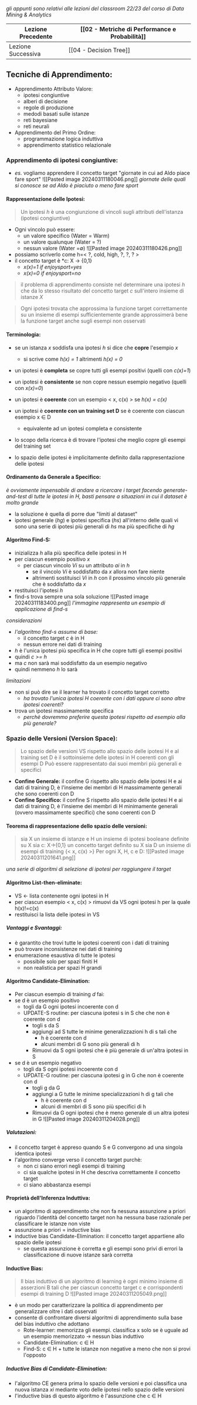 *gli appunti sono relativi alle lezioni del classroom 22/23 del corso di Data Mining & Analytics*

| Lezione Precedente | [[02 - Metriche di Performance e Probabilità]] |
| ------------------ | ---------------------------------------------- |
| Lezione Successiva | [[04 - Decision Tree]]                         |

## Tecniche di Apprendimento:
- Apprendimento Attributo Valore:
	- ipotesi congiuntive
	- alberi di decisione
	- regole di produzione
	- medodi basati sulle istanze
	- reti bayesiane
	- reti neurali
- Apprendimento del Primo Ordine:
	- programmazione logica induttiva
	- apprendimento statistico relazionale

### Apprendimento di ipotesi congiuntive:
- *es.* vogliamo apprendere il concetto target "giornate in cui ad Aldo piace fare sport"
![[Pasted image 20240311180046.png]]
*giornate delle quali si conosce se ad Aldo è piaciuto o meno fare sport*

#### Rappresentazione delle Ipotesi:
>Un ipotesi *h* è una congiunzione di vincoli sugli attributi dell'istanza (ipotesi congiuntive)
- Ogni vincolo può essere:
	- un valore specifico (Water = Warm)
	- un valore qualunque (Water = ?)
	- nessun valore (Water =∅)
![[Pasted image 20240311180426.png]]
- possiamo scriverlo come  h=< ?, cold, high, ?, ?, ? >
- il concetto target è *c: X -> {0,1}
	- *x(x)=1 if enjoysport=yes*
	- *x(x)=0 if enjoysport=no*
>il problema di apprendimento consiste nel determinare una ipotesi *h* che da lo stesso risultato del concetto target *c* sull'intero insieme di istanze *X*

>Ogni ipotesi trovata che approssima la funzione target correttamente su un insieme di esempi sufficientemente grande approssimerà bene la funzione target anche sugli esempi non osservati

#### Terminologia:
- se un istanza *x* soddisfa una ipotesi *h* si dice che **copre** l'esempio *x*
	- si scrive come *h(x) = 1* altrimenti *h(x) = 0*
- un ipotesi è **completa** se copre tutti gli esempi positivi (quelli con *c(x)=1*)
- un ipotesi è **consistente** se non copre nessun esempio negativo (quelli con *x(x)=0*)
- un ipotesi è **coerente** con un esempio < x, c(x) > se *h(x) = c(x)*
- un ipotesi è **coerente con un training set D** se è coerente con ciascun esempio x ∈ D
	- equivalente ad un ipotesi completa e consistente

- lo scopo della ricerca è di trovare l'ipotesi che meglio copre gli esempi del training set
- lo spazio delle ipotesi è implicitamente definito dalla rappresentazione delle ipotesi

#### Ordinamento da Generale a Specifico:
*è ovviamente impensabile di andare a ricercare i target facendo generate-and-test di tutte le ipotesi in H, basti pensare a situazioni in cui il dataset è molto grande*
- la soluzione è quella di porre due "limiti al dataset"
- ipotesi generale (*hg*) e ipotesi specifica (*hs*) all'interno delle quali vi sono una serie di ipotesi più generali di *hs* ma più specifiche di *hg* 

#### Algoritmo Find-S:
- inizializza *h* alla più specifica delle ipotesi in H
- per ciascun esempio positivo *x*
	- per ciascun vincolo *Vi* su un attributo *ai* in *h*
		- se il vincolo *Vi* è soddisfatto da *x* allora non fare niente
		- altrimenti sostituisci *Vi* in *h* con il prossimo vincolo più generale che è soddisfatto da *x* 
- restituisci l'ipotesi *h*
- find-s trova sempre una sola soluzione 
![[Pasted image 20240311183400.png]]
*l'immagine rappresenta un esempio di applicazione di find-s*

*considerazioni*
- *l'algoritmo find-s assume di base:*
	- il concetto target *c* è in H
	- nessun errore nei dati di training
- *h* è l'unica ipotesi più specifica in H che copre tutti gli esempi positivi
- quindi *c >= h*
- ma *c* non sarà mai soddisfatto da un esempio negativo 
- quindi nemmeno *h* lo sarà

*limitazioni*
- non si può dire se il learner ha trovato il concetto target corretto
	- *ha trovato l'unica ipotesi H coerente con i dati oppure ci sono altre ipotesi coerenti?*
- trova un ipotesi massimamente specifica
	- *perchè dovremmo preferire questa ipotesi rispetto ad esempio alla più generale?*

### Spazio delle Versioni (Version Space):
>Lo spazio delle versioni VS rispetto allo spazio delle ipotesi H e al training set D è il sottoinsieme delle ipotesi in H coerenti con gli esempi D
>Può essere rappresentato dai suoi membri più generali e specifici

- **Confine Generale:** il confine G rispetto allo spazio delle ipotesi H e ai dati di training D, è l'insieme dei membri di H massimamente generali che sono coerenti con D
- **Confine Specifico:** il confine S rispetto allo spazio delle ipotesi H e ai dati di training D, è l'insieme dei membri di H minimamente generali (ovvero massimamente specifici) che sono coerenti con D
#### Teorema di rappresentazione dello spazio delle versioni:
> sia X un insieme di istanze e H un insieme di ipotesi booleane definite su X
> sia c: X->{0,1} un concetto target definito su X
> sia D un insieme di esempi di training {< x, c(x) >}
> Per ogni X, H, c e D:
> ![[Pasted image 20240311201641.png]]

*una serie di algoritmi di selezione di ipotesi per raggiungere il target*
#### Algoritmo List-then-eliminate:
- VS <- lista contenente ogni ipotesi in H
- per ciascun esempio < x, c(x) > rimuovi da VS ogni ipotesi h per la quale h(x)!=c(x)
- restituisci la lista delle ipotesi in VS
##### Vantaggi e Svantaggi:
- è garantito che trovi tutte le ipotesi coerenti con i dati di training
- può trovare inconsistenze nei dati di training
- enumerazione esaustiva di tutte le ipotesi
	- possibile solo per spazi finiti H
	- non realistica per spazi H grandi

#### Algoritmo Candidate-Elimination:
- Per ciascun esempio di training *d* fai:
- se d è un esempio positivo
	- togli da G ogni ipotesi incoerente con d
	- UPDATE-S routine: per ciascuna ipotesi s in S che che non è coerente con d
		- togli s da S
		- aggiungi ad S tutte le minime generalizzazioni h di s tali che
			- h è coerente con d
			- alcuni membri di G sono più generali di h
		- Rimuovi da S ogni ipotesi che è più generale di un'altra ipotesi in S
- se d è un esempio negativo
	- togli da S ogni ipotesi incoerente con d
	-  UPDATE-G routine: per ciascuna ipotesi g in G che non è coerente con d
		- togli g da G
		- aggiungi a G tutte le minime specializzazioni h di g tali che 
			- h è coerente con d
			- alcuni di membri di S sono più specifici di h
		- Rimuovi da G ogni ipotesi  che è meno generale di un altra ipotesi in G
![[Pasted image 20240311204028.png]]

##### Valutazioni:
- il concetto target è appreso quando S e G convergono ad una singola identica ipotesi
- l'algoritmo converge verso il concetto target purchè:
	- non ci siano errori negli esempi di training
	- ci sia qualche ipotesi in H che descriva correttamente il concetto target
	- ci siano abbastanza esempi

#### Proprietà dell'Inferenza Induttiva:
- un algoritmo di apprendimento che non fa nessuna assunzione a priori riguardo l'identità del concetto target non ha nessuna base razionale per classificare le istanze non viste
- assunzione a priori = inductive bias
- inductive bias Candidate-Elimination: il concetto target appartiene allo spazio delle ipotesi
	- se questa assunzione è corretta e gli esempi sono privi di errori la classificazione di nuove istanze sarà corretta

#### Inductive Bias:
>Il bias induttivo di un algoritmo di learning è ogni minimo insieme di asserzioni B tali che per ciascun concetto target c e corrispondenti esempi di training D
>![[Pasted image 20240311205049.png]]
- è un modo per caratterizzare la politica di apprendimento per generalizzare oltre i dati osservati
- consente di confrontare diversi algoritmi di apprendimento sulla base del bias induttivo che adottano
	- Rote-learner: memorizza gli esempi. classifica x solo se è uguale ad un esempio memorizzato -> nessun bias induttivo
	- Candidate-Elimination: c ∈ H
	- Find-S: c ∈ H + tutte le istanze non negative a meno che non si provi l'opposto

##### Inductive Bias di Candidate-Elimination:
- l'algoritmo CE genera prima lo spazio delle versioni e poi classifica una nuova istanza *xi* mediante voto delle ipotesi nello spazio delle versioni
- l'inductive bias di questo algoritmo è l'assunzione che c ∈ H



